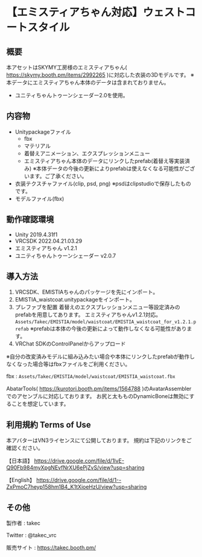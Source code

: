 # 【エミスティアちゃん対応】ウェストコートスタイル

## 概要
本アセットはSKYMY工房様のエミスティアちゃん( https://skymy.booth.pm/items/2992265 )に対応した衣装の3Dモデルです。
※本データにエミスティアちゃん本体のデータは含まれておりません。

* ユニティちゃんトゥーンシェーダー2.0を使用。

## 内容物
* Unitypackageファイル
  * fbx
  * マテリアル
  * 着替えアニメーション、エクスプレッションメニュー
  * エミスティアちゃん本体のデータにリンクしたprefab(着替え等実装済み) ※本体データの今後の更新によりprefabは使えなくなる可能性がございます。ご了承ください。
* 衣装テクスチャファイル(clip, psd, png) ※psdはclipstudioで保存したものです。
* モデルファイル(fbx)

## 動作確認環境
* Unity 2019.4.31f1
* VRCSDK 2022.04.21.03.29
* エミスティアちゃん v1.2.1
* ユニティちゃんトゥーンシェーダー v2.0.7

## 導入方法
1. VRCSDK、EMISTIAちゃんのパッケージを先にインポート。
2. EMISTIA_waistcoat.unitypackageをインポート。
3. プレファブを配置
   着替えのエクスプレッションメニュー等設定済みのprefabを用意してあります。
   エミスティアちゃんv1.2.1対応。
   `Assets/Takec/EMISTIA/model/waistcoat/EMISTIA_waistcoat_for_v1.2.1.prefab`
   ※prefabは本体の今後の更新によって動作しなくなる可能性があります。
4. VRChat SDKのControlPanelからアップロード

※自分の改変済みモデルに組み込みたい場合や本体にリンクしたprefabが動作しなくなった場合等はfbxファイルをご利用ください。

fbx : `Assets/Takec/EMISTIA/model/waistcoat/EMISTIA_waistcoat.fbx`

AbatarTools( https://kurotori.booth.pm/items/1564788 )のAvatarAssemblerでのアセンブルに対応しております。
お尻と太もものDynamicBoneは無効にすることを想定しています。

## 利用規約 Terms of Use
本アバターはVN3ライセンスにて公開しております。
規約は下記のリンクをご確認ください。

【日本語】
https://drive.google.com/file/d/1lvE-Q90Fb984myXpgNEvfNrXU6ePjZvS/view?usp=sharing

【English】
https://drive.google.com/file/d/1--ZxPmoC7heyp158hm1B4_K1tXioeHzU/view?usp=sharing

## その他
製作者
: takec

Twitter
: @takec_vrc

販売サイト
: https://takec.booth.pm/
